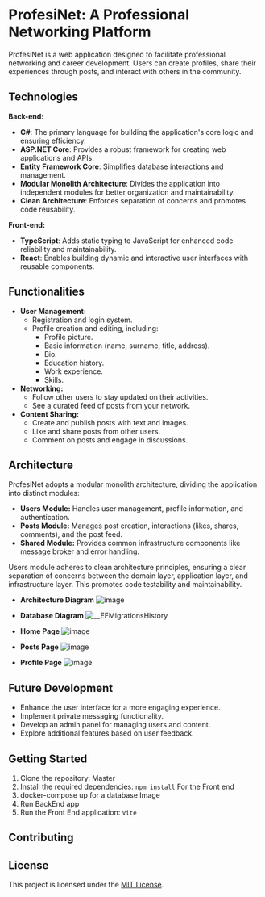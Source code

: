 # ProfesiNet: A Professional Networking Platform


ProfesiNet is a web application designed to facilitate professional networking and career development. Users can create profiles, share their experiences through posts, and interact with others in the community.

## Technologies

**Back-end:**

* **C#**: The primary language for building the application's core logic and ensuring efficiency.
* **ASP.NET Core**: Provides a robust framework for creating web applications and APIs.
* **Entity Framework Core**: Simplifies database interactions and management.
* **Modular Monolith Architecture**: Divides the application into independent modules for better organization and maintainability.
* **Clean Architecture**: Enforces separation of concerns and promotes code reusability.

**Front-end:**

* **TypeScript**: Adds static typing to JavaScript for enhanced code reliability and maintainability.
* **React**: Enables building dynamic and interactive user interfaces with reusable components.

## Functionalities

* **User Management:**
    * Registration and login system.
    * Profile creation and editing, including:
        * Profile picture.
        * Basic information (name, surname, title, address).
        * Bio.
        * Education history.
        * Work experience.
        * Skills.
* **Networking:**
    * Follow other users to stay updated on their activities.
    * See a curated feed of posts from your network.
* **Content Sharing:**
    * Create and publish posts with text and images.
    * Like and share posts from other users.
    * Comment on posts and engage in discussions.

## Architecture

ProfesiNet adopts a modular monolith architecture, dividing the application into distinct modules:

* **Users Module:** Handles user management, profile information, and authentication. 
* **Posts Module:**  Manages post creation, interactions (likes, shares, comments), and the post feed.
* **Shared Module:** Provides common infrastructure components like message broker and error handling.

Users module adheres to clean architecture principles, ensuring a clear separation of concerns between the domain layer, application layer, and infrastructure layer. This promotes code testability and maintainability.
* **Architecture Diagram**
![image](https://github.com/jakubWojnowski/ProfesiNet/assets/83953649/f3353845-8d28-4f6d-b77a-622ca4c28af4)

* **Database Diagram**
![__EFMigrationsHistory](https://github.com/jakubWojnowski/ProfesiNet/assets/83953649/4f386378-9fa7-47eb-8f50-a1df2efe5f07)

* **Home Page**
![image](https://github.com/jakubWojnowski/ProfesiNet/assets/83953649/491f2cfe-2318-4058-8509-eb2ba095bab3)

* **Posts Page**
![image](https://github.com/jakubWojnowski/ProfesiNet/assets/83953649/7c7480fe-fd2d-4c75-96ce-1ecf21209250)


* **Profile Page**
![image](https://github.com/jakubWojnowski/ProfesiNet/assets/83953649/00b13334-e1c4-4734-9dc8-39187635a25d)

## Future Development

* Enhance the user interface for a more engaging experience.
* Implement private messaging functionality.
* Develop an admin panel for managing users and content.
* Explore additional features based on user feedback.

## Getting Started

1. Clone the repository: Master
2. Install the required dependencies: `npm install` For the Front end
3. docker-compose up for a database Image
4. Run BackEnd app
6. Run the Front End application: `Vite`

## Contributing


## License

This project is licensed under the [MIT License](LICENSE).
